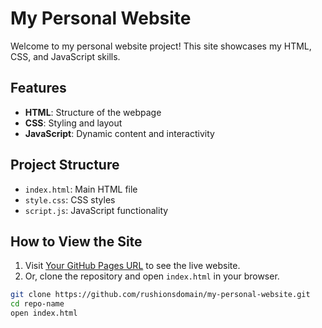 # My Personal Website

Welcome to my personal website project! This site showcases my HTML, CSS, and JavaScript skills.

## Features

- **HTML**: Structure of the webpage
- **CSS**: Styling and layout
- **JavaScript**: Dynamic content and interactivity

## Project Structure

- `index.html`: Main HTML file
- `style.css`: CSS styles
- `script.js`: JavaScript functionality

## How to View the Site

1. Visit [Your GitHub Pages URL](https://rushionsdomain.github.io/my-personal-website) to see the live website.
2. Or, clone the repository and open `index.html` in your browser.

```sh
git clone https://github.com/rushionsdomain/my-personal-website.git
cd repo-name
open index.html
